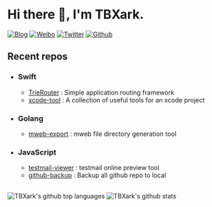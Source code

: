 # Hi there 👋, I'm TBXark.

[![Blog](https://img.shields.io/badge/Blog-444.svg)](https://www.tbxark.com)
[![Weibo](https://img.shields.io/badge/Weibo-ff2000.svg)](https://weibo.com/tbxark)
[![Twitter](https://img.shields.io/badge/Twitter-1190df.svg)](https://twitter.com/tbxark)
[![Github](https://img.shields.io/github/followers/tbxark?label=Follow&style=social)](https://github.com/tbxark)

## Recent repos

- ### Swift
  - [TrieRouter](https://github.com/TBXark/TrieRouter) : Simple application routing framework  
  - [xcode-tool](https://github.com/TBXark/xcode-tool) : A collection of useful tools for an xcode project
- ### Golang
  - [mweb-export](https://github.com/TBXark/mweb-export) : mweb file directory generation tool
- ### JavaScript
  - [testmail-viewer](https://github.com/TBXark/testmail-viewer) : testmail online preview tool
  - [github-backup](https://github.com/TBXark/github-backup) : Backup all github repo to local


##


![TBXark's github top languages](https://tbxark-github-stats.vercel.app/api/top-langs/?username=tbxark&theme=dark&hide=html,css)
![TBXark's github stats](https://tbxark-github-stats.vercel.app/api?username=tbxark&show_icons=true&theme=dark&count_private=true&line_height=40)
